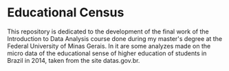 # Educational Census

This repository is dedicated to the development of the final work of the Introduction to Data Analysis course done during my master's degree at the Federal University of Minas Gerais. In it are some analyzes made on the micro data of the educational sense of higher education of students in Brazil in 2014, taken from the site datas.gov.br.
